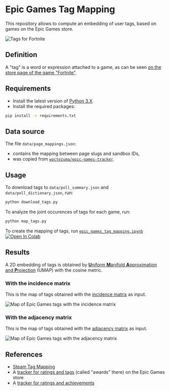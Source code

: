# Epic Games Tag Mapping

This repository allows to compute an embedding of user tags, based on games on the Epic Games store.

![Tags for Fortnite](https://github.com/woctezuma/epic-games-tag-mapping/wiki/img/fortnite.png)

## Definition

A "tag" is a word or expression attached to a game, as can be seen [on the store page of the game "Fortnite"][fortnite].

## Requirements

-   Install the latest version of [Python 3.X][python].
-   Install the required packages:

```bash
pip install -r requirements.txt
```

## Data source

The file `data/page_mappings.json`:
- contains the mapping between page slugs and sandbox IDs,
- was copied from [`woctezuma/epic-games-tracker`][egs-tracker].

## Usage

To download tags to `data/poll_summary.json` and `data/poll_dictionary.json`, run:

```bash
python download_tags.py
```

To analyze the joint occurences of tags for each game, run:

```bash
python map_tags.py
```

To create the mapping of tags, run [`epic_games_tag_mapping.ipynb`][colab-notebook]
[![Open In Colab][colab-badge]][colab-notebook]

## Results

A 2D embedding of tags is obtained by [**U**niform **M**anifold **A**pproximation and **P**rojection][umap-github] (UMAP) with the cosine metric.

### With the incidence matrix

This is the map of tags obtained with the [incidence matrix][wiki-incidence-matrix] as input.

![Map of Epic Games tags with the incidence matrix](https://github.com/woctezuma/epic-games-tag-mapping/wiki/img/incidence_matrix.png)

### With the adjacency matrix

This is the map of tags obtained with the [adjacency matrix][wiki-adjacency-matrix] as input.

![Map of Epic Games tags with the adjacency matrix](https://github.com/woctezuma/epic-games-tag-mapping/wiki/img/adjacency_matrix.png)

## References

- [Steam Tag Mapping][steam-tag-mapping]
- A [tracker for ratings and tags][madjoki-egs-ratings] (called "awards" there) on the Epic Games store
- A [tracker for ratings and achievements][egs-tracker]

<!-- Definitions -->

[python]: <https://www.python.org/downloads/>
[fortnite]: <https://store.epicgames.com/product/fortnite>
[wiki]: <https://github.com/woctezuma/epic-games-tag-mapping/wiki>
[steam-tag-mapping]: <https://github.com/woctezuma/steam-tag-mapping>
[madjoki-egs-ratings]: <https://github.com/nikop/epic-games-ratings>
[egs-tracker]: <https://github.com/woctezuma/epic-games-tracker>
[umap-github]: <https://github.com/lmcinnes/umap>
[wiki-incidence-matrix]: <https://en.wikipedia.org/wiki/Incidence_matrix>
[wiki-adjacency-matrix]: <https://en.wikipedia.org/wiki/Adjacency_matrix>
[colab-notebook]: <https://colab.research.google.com/github/woctezuma/epic-games-tag-mapping/blob/colab/epic_games_tag_mapping.ipynb>
[colab-badge]: <https://colab.research.google.com/assets/colab-badge.svg>
